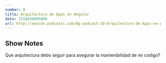 ```yaml
---
number: 9
title: Arquitectura de Apps en Angular
date: 1516836005000
url: http://awscdn.podcasts.com/Ng-podcast-10-Arquitectura-de-Apps-en-Angular--2337.mp3
---
```


## Show Notes

Que arquitectura debo seguir para asegurar la mantenibilidad de mi codigo?
